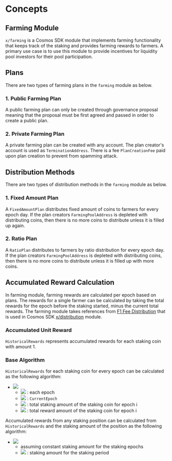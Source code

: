 <!-- order: 1 -->

 # Concepts
## Farming Module

`x/farming` is a Cosmos SDK module that implements farming functionality that keeps track of the staking and provides farming rewards to farmers. A primary use case is to use this module to provide incentives for liquidity pool investors for their pool participation. 

## Plans

There are two types of farming plans in the `farming` module as below.

### 1. Public Farming Plan

A public farming plan can only be created through governance proposal meaning that the proposal must be first agreed and passed in order to create a public plan.
### 2. Private Farming Plan

A private farming plan can be created with any account. The plan creator's account is used as `TerminationAddress`. There is a fee `PlanCreationFee` paid upon plan creation to prevent from spamming attack. 

## Distribution Methods

There are two types of distribution methods  in the `farming` module as below.
### 1. Fixed Amount Plan

A `FixedAmountPlan` distributes fixed amount of coins to farmers for every epoch day. If the plan creators `FarmingPoolAddress` is depleted with distributing coins, then there is no more coins to distribute unless it is filled up again.

### 2. Ratio Plan

A `RatioPlan` distributes to farmers by ratio distribution for every epoch day. If the plan creators `FarmingPoolAddress` is depleted with distributing coins, then there is no more coins to distribute unless it is filled up with more coins.

## Accumulated Reward Calculation

In farming module, farming rewards are calculated per epoch based on plans. The rewards for a single farmer can be calculated by taking the total rewards for the epoch before the staking started, minus the current total rewards. The farming module takes references from [F1 Fee Distribution](https://github.com/cosmos/cosmos-sdk/blob/master/docs/spec/fee_distribution/f1_fee_distr.pdf) that is used in Cosmos SDK [x/distribution](https://github.com/cosmos/cosmos-sdk/blob/master/x/distribution/spec/01_concepts.md) module.

### Accumulated Unit Reward 

`HistoricalRewards` represents accumulated rewards for each staking coin with amount 1.

### Base Algorithm 

`HistoricalRewards` for each staking coin for every epoch can be calculated as the following algorithm:

- ![](https://latex.codecogs.com/svg.latex?\Large&space;\sum_{i=0}^{now}\frac{TR_i}{TS_i})
    - ![](https://latex.codecogs.com/svg.latex?\Large&space;i) : each epoch
    - ![](https://latex.codecogs.com/svg.latex?\Large&space;now) : `CurrentEpoch`
    - ![](https://latex.codecogs.com/svg.latex?\Large&space;TS_i) : total staking amount of the staking coin for epoch i
    - ![](https://latex.codecogs.com/svg.latex?\Large&space;TR_i) : total reward amount of the staking coin for epoch i

Accumulated rewards from any staking position can be calculated from `HistoricalRewards` and the staking amount of the position as the following algorithm:

- ![](https://latex.codecogs.com/svg.latex?\Large&space;x*\(\sum_{i=0}^{now}\frac{TR_i}{TS_i}-\sum_{i=0}^{start}\frac{TR_i}{TS_i}\))
    - assuming constant staking amount for the staking epochs
    - ![](https://latex.codecogs.com/svg.latex?\Large&space;x) : staking amount for the staking period